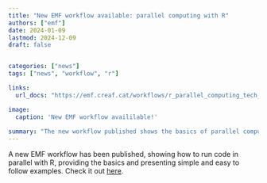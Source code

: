 ```yaml
---
title: "New EMF workflow available: parallel computing with R"
authors: ["emf"]
date: 2024-01-09
lastmod: 2024-12-09
draft: false


categories: ["news"]
tags: ["news", "workflow", "r"]

links:
  url_docs: "https://emf.creaf.cat/workflows/r_parallel_computing_tech_doc/"

image:
  caption: 'New EMF workflow availilable!'
  
summary: "The new workflow published shows the basics of parallel computation in R, with examples."  
---
```


A new EMF workflow has been published, showing how to run code in parallel with R, providing the basics
and presenting simple and easy to follow examples. Check it out [here](https://emf.creaf.cat/workflows/r_parallel_computing_tech_doc/).
